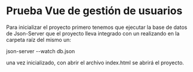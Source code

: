 # Prueba Vue de gestión de usuarios
Para inicializar el proyecto primero tenemos que ejecutar la base de datos de Json-Server que el proyecto lleva integrado con un realizando en la carpeta raíz del mismo un: 

json-server --watch db.json

una vez inicializado, con abrir el archivo index.html se abrirá el proyecto.



